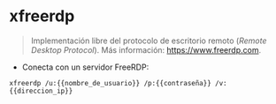 # xfreerdp

> Implementación libre del protocolo de escritorio remoto (_Remote Desktop Protocol_).
> Más información: <https://www.freerdp.com>.

- Conecta con un servidor FreeRDP:

`xfreerdp /u:{{nombre_de_usuario}} /p:{{contraseña}} /v:{{direccion_ip}}`
